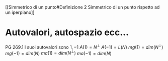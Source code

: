 
[[Simmetrico di un punto#Definizione 2 Simmetrico di un punto rispetto ad un iperpiano]]


# Autovalori, autospazio ecc...
PG 269.1
I suoi autovalori sono $1, -1$
$A(1)=N^\perp$
$A(-1)=L(N)$
$mg(1)=dim(N^\perp)$
$mg(-1)=dim(N)$
$ma(1)=dim(N^\perp)$
$ma(-1)=dim(N)$

